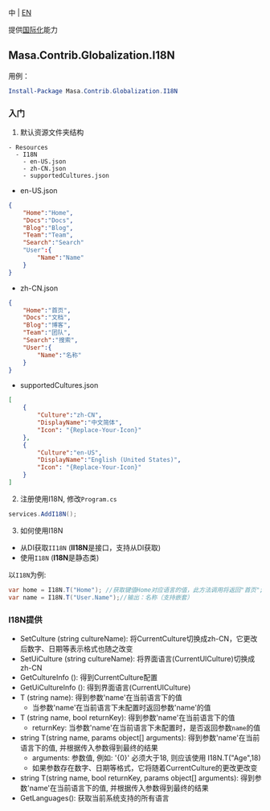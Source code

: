 中 | [EN](README.md)

提供[国际化](https://developer.mozilla.org/zh-CN/docs/Mozilla/Add-ons/WebExtensions/Internationalization)能力

## Masa.Contrib.Globalization.I18N

用例：

``` powershell
Install-Package Masa.Contrib.Globalization.I18N
```

### 入门

1. 默认资源文件夹结构

``` structure
- Resources
  - I18N
    - en-US.json
    - zh-CN.json
    - supportedCultures.json
```

* en-US.json

``` en-US.json
{
    "Home":"Home",
    "Docs":"Docs",
    "Blog":"Blog",
    "Team":"Team",
    "Search":"Search"
    "User":{
        "Name":"Name"
    }
}
```

* zh-CN.json

``` zh-CN.json
{
    "Home":"首页",
    "Docs":"文档",
    "Blog":"博客",
    "Team":"团队",
    "Search":"搜索",
    "User":{
        "Name":"名称"
    }
}
```

* supportedCultures.json

``` supportedCultures.json
[
    {
        "Culture":"zh-CN",
        "DisplayName":"中文简体",
        "Icon": "{Replace-Your-Icon}"
    },
    {
        "Culture":"en-US",
        "DisplayName":"English (United States)",
        "Icon": "{Replace-Your-Icon}"
    }
]
```

2. 注册使用I18N, 修改`Program.cs`

``` C#
services.AddI18N();
```

3. 如何使用I18N

* 从DI获取`II18N` (**II18N**是接口，支持从DI获取)
* 使用`I18N` (**I18N**是静态类)

以`I18N`为例:

``` C#
var home = I18N.T("Home"); //获取键值Home对应语言的值，此方法调用将返回"首页";
var name = I18N.T("User.Name");//输出：名称（支持嵌套）
```

### I18N提供

* SetCulture (string cultureName): 将CurrentCulture切换成zh-CN，它更改后数字、日期等表示格式也随之改变
* SetUiCulture (string cultureName): 将界面语言(CurrentUICulture)切换成zh-CN
* GetCultureInfo (): 得到CurrentCulture配置
* GetUiCultureInfo (): 得到界面语言(CurrentUICulture)
* T (string name): 得到参数'name'在当前语言下的值
  * 当参数'name'在当前语言下未配置时返回参数'name'的值
* T (string name, bool returnKey): 得到参数'name'在当前语言下的值
  * returnKey: 当参数'name'在当前语言下未配置时，是否返回参数`name`的值
* string T(string name, params object[] arguments): 得到参数'name'在当前语言下的值, 并根据传入参数得到最终的结果
  * arguments: 参数值, 例如: '{0}' 必须大于18, 则应该使用 I18N.T("Age",18)
  * 如果参数存在数字、日期等格式，它将随着CurrentCulture的更改更改变
* string T(string name, bool returnKey, params object[] arguments): 得到参数'name'在当前语言下的值, 并根据传入参数得到最终的结果
* GetLanguages(): 获取当前系统支持的所有语言